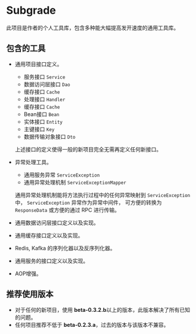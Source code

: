 # Subgrade

此项目是作者的个人工具库，包含多种能大幅提高发开速度的通用工具库。

## 包含的工具

* 通用项目接口定义。
  * 服务接口 `Service`
  * 数据访问层接口 `Dao`
  * 缓存接口 `Cache`
  * 处理接口 `Handler`
  * 缓存接口 `Cache`
  * Bean接口 `Bean`
  * 实体接口 `Entity`
  * 主键接口 `Key`
  * 数据传输对象接口 `Dto`
  
  上述接口的定义使得一般的新项目完全无需再定义任何新接口。

* 异常处理工具。
  * 通用服务异常 `ServiceException`
  * 通用异常处理机制 `ServiceExceptionMapper`

  通用异常处理机制能将方法执行过程中的任何异常映射到 `ServiceException` 中， `ServiceException` 异常作为异常中间件，
  可方便的转换为 `ResponseData` 或方便的通过 RPC 进行传输。

* 通用数据访问层接口定义以及实现。
* 通用缓存接口定义以及实现。
* Redis, Kafka 的序列化器以及反序列化器。
* 通用服务的接口定义以及实现。
* AOP增强。

## 推荐使用版本

* 对于任何的新项目，使用 **beta-0.3.2.b**以上的版本，此版本解决了所有已知的问题。
* 任何项目推荐不低于 **beta-0.2.3.a**，过去的版本与该版本不兼容。
